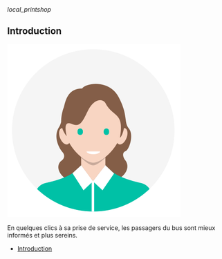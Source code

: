 <article class="article">
<div class="row">
	<div class="section col s12 m12 l10 bodybox">
        <a class="btn-floating btn-large waves-effect waves-light printButton"
			onclick="parent.window.focus();window.print();"><i
			class="material-icons">local_printshop</i></a>
<h1>Introduction
</h1>
		<div id="traveller-introduction-cat1" class="section scrollspy">
			<div class="row valign-wrapper">
				<div class="col s2 m2 l2">
					<img src="/images/traveller_actor.png" alt=""
						class="circle responsive-img">
				</div>
				<div class="col s10 m10 l10">
					<p>
						En quelques clics à sa prise de service, les passagers du bus sont mieux informés et plus sereins.
					</p>
				</div>
			</div>
		</div>
	</div>
	<div class="col hide-on-small-only m3 l2 articleNav">
		<ul class="section table-of-contents">
			<li><a href="#traveller-introduction-cat1">Introduction</a></li>
		</ul>
	</div>
</div>
</article>